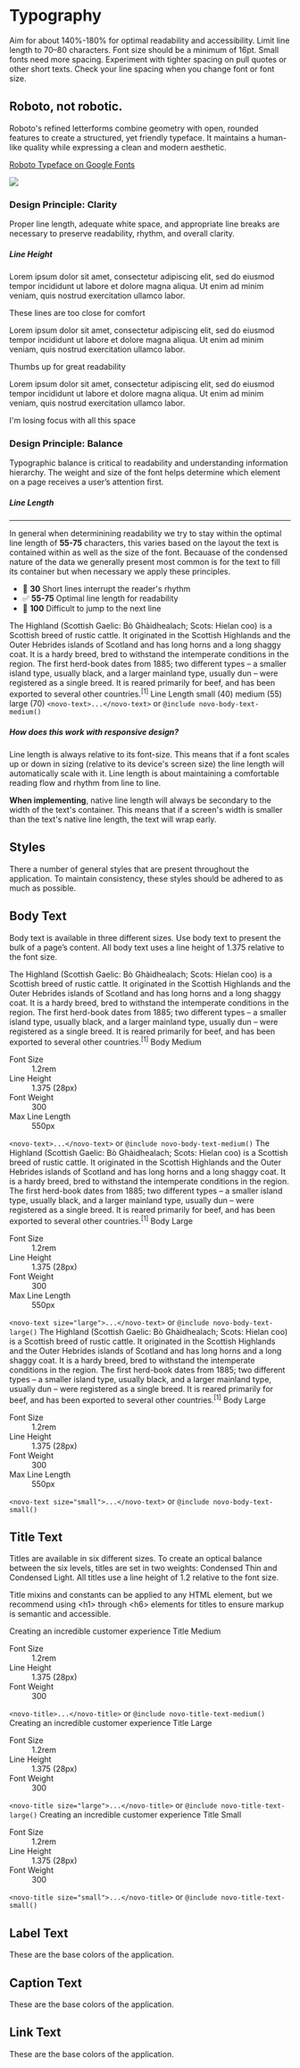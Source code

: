 # Typography

Aim for about 140%-180% for optimal readability and accessibility.
Limit line length to 70–80 characters.
Font size should be a minimum of 16pt.
Small fonts need more spacing.
Experiment with tighter spacing on pull quotes or other short texts.
Check your line spacing when you change font or font size.

## Roboto, not robotic.

Roboto's refined letterforms combine geometry with open, rounded features to create a structured, yet friendly typeface. It maintains a human\-like quality while expressing a clean and modern aesthetic.

[Roboto Typeface on Google Fonts](https://www.google.com/fonts/specimen/Roboto)

![](assets/images/TypographyPageIcon.svg)

### Design Principle: Clarity

Proper line length, adequate white space, and appropriate line breaks are necessary to preserve readability, rhythm, and overall clarity.

##### Line Height

Lorem ipsum dolor sit amet, consectetur adipiscing elit, sed do eiusmod tempor incididunt ut labore et dolore magna aliqua. Ut enim ad minim veniam, quis nostrud exercitation ullamco labor.

These lines are too close for comfort

Lorem ipsum dolor sit amet, consectetur adipiscing elit, sed do eiusmod tempor incididunt ut labore et dolore magna aliqua. Ut enim ad minim veniam, quis nostrud exercitation ullamco labor.

Thumbs up for great readability

Lorem ipsum dolor sit amet, consectetur adipiscing elit, sed do eiusmod tempor incididunt ut labore et dolore magna aliqua. Ut enim ad minim veniam, quis nostrud exercitation ullamco labor.

I'm losing focus with all this space

### Design Principle: Balance

Typographic balance is critical to readability and understanding information hierarchy. The weight and size of the font helps determine which element on a page receives a user’s attention first.

##### Line Length

---

In general when determinining readability we try to stay within the optimal line length of **55-75** characters, this varies based on the layout the text is contained within as well as the size of the font. Becauase of the condensed nature of the data we generally present most common is for the text to fill its container but when necessary we apply these principles.

- 🚫 **30** Short lines interrupt the reader's rhythm
- ✅ **55\-75** Optimal line length for readability
- 🚫 **100** Difficult to jump to the next line

<typedef-example>
  <typedef-content>
    <novo-text [lineLength]="lineLength.value">
      The Highland (Scottish Gaelic: Bò Ghàidhealach; Scots: Hielan coo) is a Scottish breed of rustic cattle. It originated in the <novo-link>Scottish Highlands</novo-link> and the Outer Hebrides islands of Scotland and has long horns and a long shaggy coat. It is a hardy breed, bred to withstand the intemperate conditions in the region. The first herd-book dates from 1885; two different types – a smaller island type, usually black, and a larger mainland type, usually dun – were registered as a single breed. It is reared primarily for beef, and has been exported to several other countries.<sup>[1]</sup>
    </novo-text>
  </typedef-content>
  <typedef-specs>
    <novo-label>Line Length</novo-label>
    <novo-radio-group #lineLength appearance="vertical">
      <novo-radio name="length" value="small">small (40)</novo-radio>
      <novo-radio checked name="length" value="medium">medium (55)</novo-radio>
      <novo-radio name="length" value="large">large (70)</novo-radio>
    </novo-radio-group>
  </typedef-specs>
  <typedef-snippet>
    <code class="tc-positive">&lt;novo-text&gt;...&lt;/novo-text&gt;</code> or <code class="tc-negative">@include novo-body-text-medium()</code>
  </typedef-snippet>
</typedef-example>

##### How does this work with responsive design?

Line length is always relative to its font\-size. This means that if a font scales up or down in sizing (relative to its device's screen size) the line length will automatically scale with it. Line length is about maintaining a comfortable reading flow and rhythm from line to line.

**When implementing**, native line length will always be secondary to the width of the text's container. This means that if a screen's width is smaller than the text's native line length, the text will wrap early.

## Styles

There a number of general styles that are present throughout the application. To maintain consistency, these styles should be adhered to as much as possible.

## Body Text

Body text is available in three different sizes. Use body text to present the bulk of a page’s content. All body text uses a line height of 1.375 relative to the font size.

<typedef-example>
  <typedef-content>
    <novo-text>
      The Highland (Scottish Gaelic: Bò Ghàidhealach; Scots: Hielan coo) is a Scottish breed of rustic cattle. It originated in the <novo-link>Scottish Highlands</novo-link> and the Outer Hebrides islands of Scotland and has long horns and a long shaggy coat. It is a hardy breed, bred to withstand the intemperate conditions in the region. The first herd-book dates from 1885; two different types – a smaller island type, usually black, and a larger mainland type, usually dun – were registered as a single breed. It is reared primarily for beef, and has been exported to several other countries.<sup>[1]</sup>
    </novo-text>
  </typedef-content>
  <typedef-specs>
    <novo-label>Body Medium</novo-label>
    <dl>
      <dt>Font Size       </dt><dd>1.2rem</dd>
      <dt>Line Height     </dt><dd>1.375 (28px)</dd>
      <dt>Font Weight     </dt><dd>300</dd>
      <dt>Max Line Length </dt><dd>550px</dd>
    </dl>
  </typedef-specs>
  <typedef-snippet>
    <code class="tc-positive">&lt;novo-text&gt;...&lt;/novo-text&gt;</code> or <code class="tc-negative">@include novo-body-text-medium()</code>
  </typedef-snippet>
</typedef-example>

<typedef-example>
  <typedef-content>
    <novo-text size="large">
      The Highland (Scottish Gaelic: Bò Ghàidhealach; Scots: Hielan coo) is a Scottish breed of rustic cattle. It originated in the <novo-link>Scottish Highlands</novo-link> and the Outer Hebrides islands of Scotland and has long horns and a long shaggy coat. It is a hardy breed, bred to withstand the intemperate conditions in the region. The first herd-book dates from 1885; two different types – a smaller island type, usually black, and a larger mainland type, usually dun – were registered as a single breed. It is reared primarily for beef, and has been exported to several other countries.<sup>[1]</sup>
    </novo-text>
  </typedef-content>
  <typedef-specs>
    <novo-label>Body Large</novo-label>
    <dl>
      <dt>Font Size       </dt><dd>1.2rem</dd>
      <dt>Line Height     </dt><dd>1.375 (28px)</dd>
      <dt>Font Weight     </dt><dd>300</dd>
      <dt>Max Line Length </dt><dd>550px</dd>
    </dl>
  </typedef-specs>
  <typedef-snippet>
    <code class="tc-positive">&lt;novo-text size="large"&gt;...&lt;/novo-text&gt;</code> or <code class="tc-negative">@include novo-body-text-large()</code>
  </typedef-snippet>
</typedef-example>

<typedef-example>
  <typedef-content>
    <novo-text size="small">
      The Highland (Scottish Gaelic: Bò Ghàidhealach; Scots: Hielan coo) is a Scottish breed of rustic cattle. It originated in the <novo-link>Scottish Highlands</novo-link> and the Outer Hebrides islands of Scotland and has long horns and a long shaggy coat. It is a hardy breed, bred to withstand the intemperate conditions in the region. The first herd-book dates from 1885; two different types – a smaller island type, usually black, and a larger mainland type, usually dun – were registered as a single breed. It is reared primarily for beef, and has been exported to several other countries.<sup>[1]</sup>
    </novo-text>
  </typedef-content>
  <typedef-specs>
    <novo-label>Body Large</novo-label>
    <dl>
      <dt>Font Size       </dt><dd>1.2rem</dd>
      <dt>Line Height     </dt><dd>1.375 (28px)</dd>
      <dt>Font Weight     </dt><dd>300</dd>
      <dt>Max Line Length </dt><dd>550px</dd>
    </dl>
  </typedef-specs>
  <typedef-snippet>
    <code class="tc-positive">&lt;novo-text size="small"&gt;...&lt;/novo-text&gt;</code> or <code class="tc-negative">@include novo-body-text-small()</code>
  </typedef-snippet>
</typedef-example>

## Title Text

Titles are available in six different sizes. To create an optical balance between the six levels, titles are set in two weights: Condensed Thin and Condensed Light. All titles use a line height of 1.2 relative to the font size.

Title mixins and constants can be applied to any HTML element, but we recommend using \<h1\> through \<h6\> elements for titles to ensure markup is semantic and accessible.

<typedef-example>
  <typedef-content>
    <novo-title>
      Creating an incredible customer experience
    </novo-title>
  </typedef-content>
  <typedef-specs>
    <novo-label>Title Medium</novo-label>
    <dl>
      <dt>Font Size       </dt><dd>1.2rem</dd>
      <dt>Line Height     </dt><dd>1.375 (28px)</dd>
      <dt>Font Weight     </dt><dd>300</dd>
    </dl>
  </typedef-specs>
  <typedef-snippet>
    <code class="tc-positive">&lt;novo-title&gt;...&lt;/novo-title&gt;</code> or <code class="tc-negative">@include novo-title-text-medium()</code>
  </typedef-snippet>
</typedef-example>

<typedef-example>
  <typedef-content>
    <novo-title size="large">
      Creating an incredible customer experience
    </novo-title>
  </typedef-content>
  <typedef-specs>
    <novo-label>Title Large</novo-label>
    <dl>
      <dt>Font Size       </dt><dd>1.2rem</dd>
      <dt>Line Height     </dt><dd>1.375 (28px)</dd>
      <dt>Font Weight     </dt><dd>300</dd>
    </dl>
  </typedef-specs>
  <typedef-snippet>
    <code class="tc-positive">&lt;novo-title size="large"&gt;...&lt;/novo-title&gt;</code> or <code class="tc-negative">@include novo-title-text-large()</code>
  </typedef-snippet>
</typedef-example>

<typedef-example>
  <typedef-content>
    <novo-title size="small">
      Creating an incredible customer experience
    </novo-title>
  </typedef-content>
  <typedef-specs>
    <novo-label>Title Small</novo-label>
    <dl>
      <dt>Font Size       </dt><dd>1.2rem</dd>
      <dt>Line Height     </dt><dd>1.375 (28px)</dd>
      <dt>Font Weight     </dt><dd>300</dd>
    </dl>
  </typedef-specs>
  <typedef-snippet>
    <code class="tc-positive">&lt;novo-title size="small"&gt;...&lt;/novo-title&gt;</code> or <code class="tc-negative">@include novo-title-text-small()</code>
  </typedef-snippet>
</typedef-example>

## Label Text

These are the base colors of the application.

<code-example example="label"></code-example>

## Caption Text

These are the base colors of the application.

<code-example example="caption"></code-example>

## Link Text

These are the base colors of the application.

<code-example example="link"></code-example>
